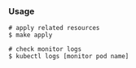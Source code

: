 ### Usage

```
# apply related resources
$ make apply

# check monitor logs
$ kubectl logs [monitor pod name]
```

